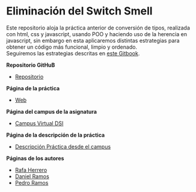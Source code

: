 # Eliminación del Switch Smell

Este repositorio aloja la práctica anterior de conversión de tipos, realizada con html, css y javascript, usando POO y haciendo uso de la herencia en javascript, sin embargo en esta aplicaremos distintas estrategias para obtener un código más funcional, limpio y ordenado.  
Seguiremos las estrategias descritas en [este Gitbook](https://casianorodriguezleon.gitbooks.io/pl1516/content/noswitchsmell.html).


**Repositorio GitHuB**

* [Repositorio](https://github.com/ULL-ESIT-GRADOII-DSI/eliminacion-del-switch-smell-rafa-pedro-dani)

**Página de la práctica**

* [Web](http://ull-esit-gradoii-dsi.github.io/eliminacion-del-switch-smell-rafa-pedro-dani/)

**Página del campus de la asignatura**
* [Campus Virtual DSI](https://campusvirtual.ull.es/1516/course/view.php?id=144)

**Página de la descripción de la práctica**
* [Descripción Práctica desde el campus](https://campusvirtual.ull.es/1516/mod/page/view.php?id=180154)

**Páginas de los autores**

* [Rafa Herrero](http://rafaherrero.github.io/)
* [Daniel Ramos](http://danielramosacosta.github.io/#/)
* [Pedro Ramos](http://alu0100505078.github.io/)


